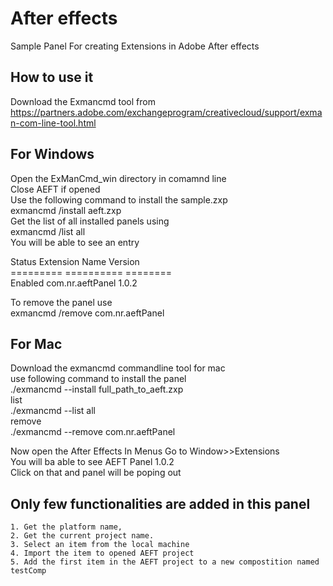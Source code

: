 # After effects
Sample Panel For creating Extensions in Adobe After effects

## How to use it
Download the Exmancmd tool from\
https://partners.adobe.com/exchangeprogram/creativecloud/support/exman-com-line-tool.html


## For Windows
Open the ExManCmd_win directory in comamnd line\
Close AEFT if opened\
Use the following command to install the sample.zxp\
exmancmd /install aeft.zxp\
Get the list of all installed panels using\
exmancmd /list all\
You will be able to see an entry

Status    Extension Name     Version\
=========  ==========        ========\
Enabled    com.nr.aeftPanel  1.0.2


To remove the panel use\
exmancmd /remove com.nr.aeftPanel


## For Mac
Download the exmancmd commandline tool for mac \
use following command to install the panel\
./exmancmd --install full_path_to_aeft.zxp\
list\
./exmancmd --list all\
remove \
./exmancmd --remove com.nr.aeftPanel


Now open the After Effects
In Menus Go to Window>>Extensions \
You will ba able to see AEFT Panel 1.0.2 \
Click on that and panel will be poping out 

## Only few functionalities are added in this panel
    1. Get the platform name,
    2. Get the current project name.
    3. Select an item from the local machine
    4. Import the item to opened AEFT project
    5. Add the first item in the AEFT project to a new compostition named testComp




